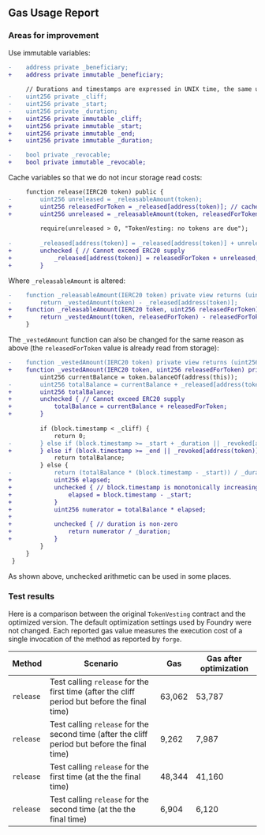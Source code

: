 ## Gas Usage Report

### Areas for improvement

Use immutable variables:

```diff
-    address private _beneficiary;
+    address private immutable _beneficiary;
 
     // Durations and timestamps are expressed in UNIX time, the same units as block.timestamp.
-    uint256 private _cliff;
-    uint256 private _start;
-    uint256 private _duration;
+    uint256 private immutable _cliff;
+    uint256 private immutable _start;
+    uint256 private immutable _end;
+    uint256 private immutable _duration;

-    bool private _revocable;
+    bool private immutable _revocable;
```

Cache variables so that we do not incur storage read costs:

```diff
     function release(IERC20 token) public {
-        uint256 unreleased = _releasableAmount(token);
+        uint256 releasedForToken = _released[address(token)]; // cache variable
+        uint256 unreleased = _releasableAmount(token, releasedForToken);
 
         require(unreleased > 0, "TokenVesting: no tokens are due");
 
-        _released[address(token)] = _released[address(token)] + unreleased;
+        unchecked { // Cannot exceed ERC20 supply
+            _released[address(token)] = releasedForToken + unreleased;
+        }
```

Where `_releasableAmount` is altered:

```diff 
-    function _releasableAmount(IERC20 token) private view returns (uint256) {
-        return _vestedAmount(token) - _released[address(token)];
+    function _releasableAmount(IERC20 token, uint256 releasedForToken) private view returns (uint256) {
+        return _vestedAmount(token, releasedForToken) - releasedForToken;
     }
```

The `_vestedAmount` function can also be changed for the same reason as above (the `releasedForToken` value is already read from storage):

```diff
-    function _vestedAmount(IERC20 token) private view returns (uint256) {
+    function _vestedAmount(IERC20 token, uint256 releasedForToken) private view returns (uint256) {
         uint256 currentBalance = token.balanceOf(address(this));
-        uint256 totalBalance = currentBalance + _released[address(token)];
+        uint256 totalBalance;
+        unchecked { // Cannot exceed ERC20 supply
+            totalBalance = currentBalance + releasedForToken;
+        }
 
         if (block.timestamp < _cliff) {
             return 0;
-        } else if (block.timestamp >= _start + _duration || _revoked[address(token)]) {
+        } else if (block.timestamp >= _end || _revoked[address(token)]) {
             return totalBalance;
         } else {
-            return (totalBalance * (block.timestamp - _start)) / _duration;
+            uint256 elapsed;
+            unchecked { // block.timestamp is monotonically increasing
+                elapsed = block.timestamp - _start;
+            }
+            uint256 numerator = totalBalance * elapsed;
+
+            unchecked { // duration is non-zero
+                return numerator / _duration;
+            }
         }
     }
 }
```

As shown above, unchecked arithmetic can be used in some places.

### Test results

Here is a comparison between the original `TokenVesting` contract and the optimized version. The default
optimization settings used by Foundry were not changed. Each reported gas value measures the execution cost of a single
invocation of the method as reported by `forge`.

| Method | Scenario | Gas | Gas after optimization
| ------------- | ------------- | ------------- | ------------- |
| `release` | Test calling `release` for the first time (after the cliff period but before the final time) | 63,062 | 53,787 |
| `release` | Test calling `release` for the second time (after the cliff period but before the final time) | 9,262 | 7,987 |
| `release` | Test calling `release` for the first time (at the the final time) | 48,344 | 41,160 |
| `release` | Test calling `release` for the second time (at the the final time) | 6,904 | 6,120 |
